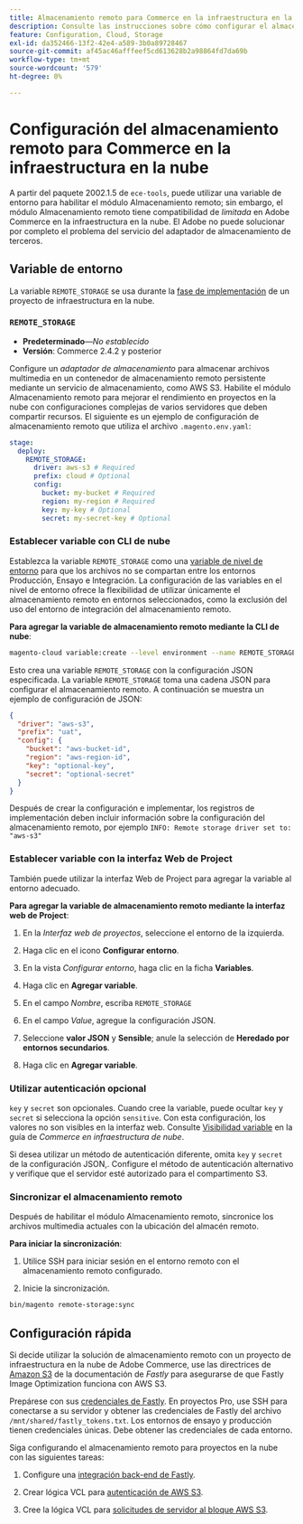 ```yaml
---
title: Almacenamiento remoto para Commerce en la infraestructura en la nube
description: Consulte las instrucciones sobre cómo configurar el almacenamiento remoto para Adobe Commerce en la infraestructura en la nube.
feature: Configuration, Cloud, Storage
exl-id: da352466-13f2-42e4-a589-3b0a89728467
source-git-commit: af45ac46afffeef5cd613628b2a98864fd7da69b
workflow-type: tm+mt
source-wordcount: '579'
ht-degree: 0%

---
```


# Configuración del almacenamiento remoto para Commerce en la infraestructura en la nube

A partir del paquete 2002.1.5 de `ece-tools`, puede utilizar una variable de entorno para habilitar el módulo Almacenamiento remoto; sin embargo, el módulo Almacenamiento remoto tiene compatibilidad de _limitada_ en Adobe Commerce en la infraestructura en la nube. El Adobe no puede solucionar por completo el problema del servicio del adaptador de almacenamiento de terceros.

## Variable de entorno

La variable `REMOTE_STORAGE` se usa durante la [fase de implementación](https://experienceleague.adobe.com/docs/commerce-cloud-service/user-guide/develop/deploy/process.html) de un proyecto de infraestructura en la nube.

### `REMOTE_STORAGE`

- **Predeterminado**—_No establecido_
- **Versión**: Commerce 2.4.2 y posterior

Configure un _adaptador de almacenamiento_ para almacenar archivos multimedia en un contenedor de almacenamiento remoto persistente mediante un servicio de almacenamiento, como AWS S3. Habilite el módulo Almacenamiento remoto para mejorar el rendimiento en proyectos en la nube con configuraciones complejas de varios servidores que deben compartir recursos. El siguiente es un ejemplo de configuración de almacenamiento remoto que utiliza el archivo `.magento.env.yaml`:

```yaml
stage:
  deploy:
    REMOTE_STORAGE:
      driver: aws-s3 # Required
      prefix: cloud # Optional
      config:
        bucket: my-bucket # Required
        region: my-region # Required
        key: my-key # Optional
        secret: my-secret-key # Optional
```

### Establecer variable con CLI de nube

Establezca la variable `REMOTE_STORAGE` como una [variable de nivel de entorno](https://experienceleague.adobe.com/docs/commerce-cloud-service/user-guide/configure/env/variable-levels.html) para que los archivos no se compartan entre los entornos Producción, Ensayo e Integración. La configuración de las variables en el nivel de entorno ofrece la flexibilidad de utilizar únicamente el almacenamiento remoto en entornos seleccionados, como la exclusión del uso del entorno de integración del almacenamiento remoto.

**Para agregar la variable de almacenamiento remoto mediante la CLI de nube**:

```bash
magento-cloud variable:create --level environment --name REMOTE_STORAGE --json true --inheritable false --value '{"driver":"aws-s3","prefix":"uat","config":{"bucket":"aws-bucket-id","region":"eu-west-1","key":"optional-key","secret":"optional-secret"}}'
```

Esto crea una variable `REMOTE_STORAGE` con la configuración JSON especificada. La variable `REMOTE_STORAGE` toma una cadena JSON para configurar el almacenamiento remoto. A continuación se muestra un ejemplo de configuración de JSON:

```json
{
  "driver": "aws-s3",
  "prefix": "uat",
  "config": {
    "bucket": "aws-bucket-id",
    "region": "aws-region-id",
    "key": "optional-key",
    "secret": "optional-secret"
  }
}
```

Después de crear la configuración e implementar, los registros de implementación deben incluir información sobre la configuración del almacenamiento remoto, por ejemplo `INFO: Remote storage driver set to: "aws-s3"`

### Establecer variable con la interfaz Web de Project

También puede utilizar la interfaz Web de Project para agregar la variable al entorno adecuado.

**Para agregar la variable de almacenamiento remoto mediante la interfaz web de Project**:

1. En la _Interfaz web de proyectos_, seleccione el entorno de la izquierda.

1. Haga clic en el icono **Configurar entorno**.

1. En la vista _Configurar entorno_, haga clic en la ficha **Variables**.

1. Haga clic en **Agregar variable**.

1. En el campo _Nombre_, escriba `REMOTE_STORAGE`

1. En el campo _Value_, agregue la configuración JSON.

1. Seleccione **valor JSON** y **Sensible**; anule la selección de **Heredado por entornos secundarios**.

1. Haga clic en **Agregar variable**.

### Utilizar autenticación opcional

`key` y `secret` son opcionales. Cuando cree la variable, puede ocultar `key` y `secret` si selecciona la opción `sensitive`. Con esta configuración, los valores no son visibles en la interfaz web. Consulte [Visibilidad variable](https://experienceleague.adobe.com/docs/commerce-cloud-service/user-guide/configure/env/variable-levels.html#visibility) en la guía de _Commerce en infraestructura de nube_.

Si desea utilizar un método de autenticación diferente, omita `key` y `secret` de la configuración JSON,. Configure el método de autenticación alternativo y verifique que el servidor esté autorizado para el compartimento S3.

### Sincronizar el almacenamiento remoto

Después de habilitar el módulo Almacenamiento remoto, sincronice los archivos multimedia actuales con la ubicación del almacén remoto.

**Para iniciar la sincronización**:

1. Utilice SSH para iniciar sesión en el entorno remoto con el almacenamiento remoto configurado.

1. Inicie la sincronización.

```bash
bin/magento remote-storage:sync 
```

## Configuración rápida

Si decide utilizar la solución de almacenamiento remoto con un proyecto de infraestructura en la nube de Adobe Commerce, use las directrices de [Amazon S3](https://docs.fastly.com/en/guides/amazon-s3) de la documentación de _Fastly_ para asegurarse de que Fastly Image Optimization funciona con AWS S3.

Prepárese con sus [credenciales de Fastly](https://experienceleague.adobe.com/docs/commerce-cloud-service/user-guide/cdn/setup-fastly/fastly-configuration.html#get-fastly-credentials). En proyectos Pro, use SSH para conectarse a su servidor y obtener las credenciales de Fastly del archivo `/mnt/shared/fastly_tokens.txt`. Los entornos de ensayo y producción tienen credenciales únicas. Debe obtener las credenciales de cada entorno.

Siga configurando el almacenamiento remoto para proyectos en la nube con las siguientes tareas:

1. Configure una [integración back-end de Fastly](https://github.com/fastly/fastly-magento2/blob/master/Documentation/Guides/Edge-Modules/EDGE-MODULE-OTHER-CMS-INTEGRATION.md).

1. Crear lógica VCL para [autenticación de AWS S3](https://docs.fastly.com/en/guides/amazon-s3#using-an-amazon-s3-private-bucket).

1. Cree la lógica VCL para [solicitudes de servidor al bloque AWS S3](https://developer.fastly.com/reference/vcl/variables/backend-connection/req-backend/).
